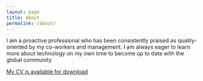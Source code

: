 ```yaml
---
layout: page
title: About
permalink: /about/
---
```


I am a proactive professional who has been consistently praised as quality-oriented by my co-workers and management. I am always eager to learn more about technology on my own time to become up to date with the global community

<a href="/Resume.pdf">My CV is available for download</a>
